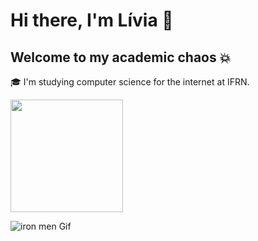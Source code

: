# Hi there, I'm Lívia 👋  
## Welcome to my academic chaos 💥

🎓 I'm studying computer science for the internet at IFRN.

<img height="180em" src="https://github-readme-stats.vercel.app/api/top-langs/?username=LiviaVolieari&layout=compact&langs_count=7&theme=dracula"/>

![iron men Gif](https://c.tenor.com/1hIfOVIolbMAAAAd/tenor.gif)
